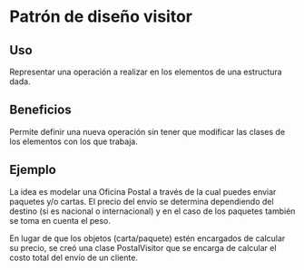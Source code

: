 # Patrón de diseño visitor

## Uso
Representar una operación a realizar en los elementos de una estructura dada.

## Beneficios
Permite definir una nueva operación sin tener que modificar las clases de los elementos con los que trabaja.

## Ejemplo
La idea es modelar una Oficina Postal a través de la cual puedes enviar paquetes y/o cartas. El precio del envío se determina dependiendo del destino (si es nacional o internacional) y en el caso de los paquetes también se toma en cuenta el peso.

En lugar de que los objetos (carta/paquete) estén encargados de calcular su precio, se creó una clase PostalVisitor que se encarga de calcular el costo total del envío de un cliente.
